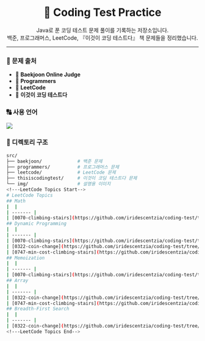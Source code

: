 <h1 align="center">📓 Coding Test Practice</h1>
<p align="center">
  Java로 푼 코딩 테스트 문제 풀이를 기록하는 저장소입니다.<br>
  백준, 프로그래머스, LeetCode, 『이것이 코딩 테스트다』 책 문제들을 정리했습니다.
</p>

<hr/>

<h3>📝 문제 출처</h3>

<ul>
  <li>📘 <strong>Baekjoon Online Judge</strong></li>
  <li>📗 <strong>Programmers</strong></li>
  <li>📙 <strong>LeetCode</strong></li>
  <li>📕 <strong>이것이 코딩 테스트다</strong></li>
</ul>

<h3>🔠 사용 언어</h3>

<p>
  <img src="https://img.shields.io/badge/Language-Java-blue?logo=java&logoColor=white"/>
</p>

<h3>📂️ 디렉토리 구조 </h3>

```bash
src/
├── baekjoon/             # 백준 문제
├── programmers/          # 프로그래머스 문제
├── leetcode/             # LeetCode 문제
├── thisiscodingtest/     # 이것이 코딩 테스트다 문제
└── img/                  # 설명용 이미지
<!---LeetCode Topics Start-->
# LeetCode Topics
## Math
|  |
| ------- |
| [0070-climbing-stairs](https://github.com/iridescentzia/coding-test/tree/master/0070-climbing-stairs) |
## Dynamic Programming
|  |
| ------- |
| [0070-climbing-stairs](https://github.com/iridescentzia/coding-test/tree/master/0070-climbing-stairs) |
| [0322-coin-change](https://github.com/iridescentzia/coding-test/tree/master/0322-coin-change) |
| [0747-min-cost-climbing-stairs](https://github.com/iridescentzia/coding-test/tree/master/0747-min-cost-climbing-stairs) |
## Memoization
|  |
| ------- |
| [0070-climbing-stairs](https://github.com/iridescentzia/coding-test/tree/master/0070-climbing-stairs) |
## Array
|  |
| ------- |
| [0322-coin-change](https://github.com/iridescentzia/coding-test/tree/master/0322-coin-change) |
| [0747-min-cost-climbing-stairs](https://github.com/iridescentzia/coding-test/tree/master/0747-min-cost-climbing-stairs) |
## Breadth-First Search
|  |
| ------- |
| [0322-coin-change](https://github.com/iridescentzia/coding-test/tree/master/0322-coin-change) |
<!---LeetCode Topics End-->